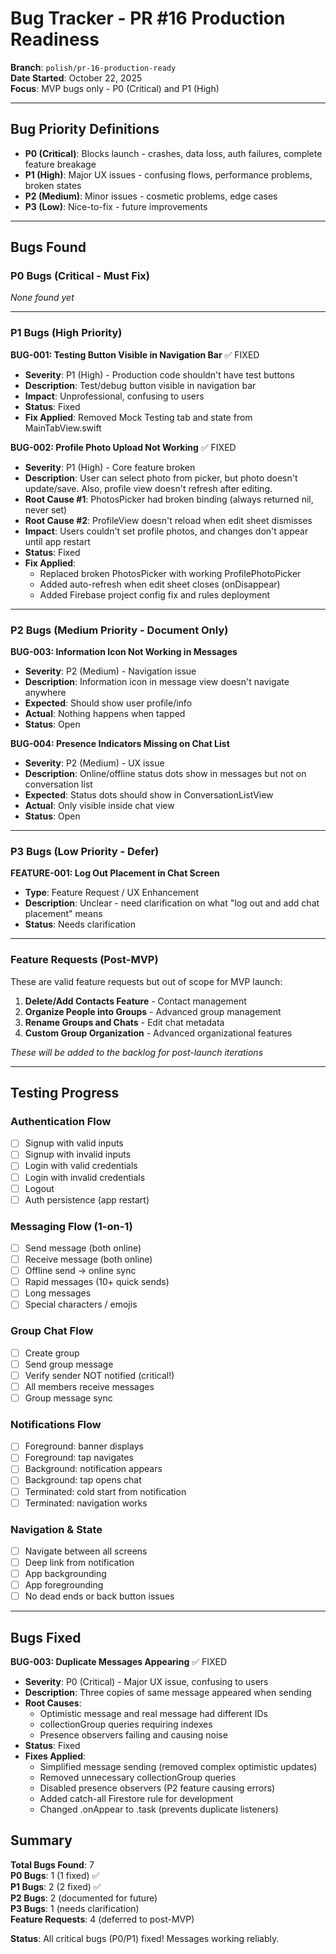 # Bug Tracker - PR #16 Production Readiness

**Branch**: `polish/pr-16-production-ready`  
**Date Started**: October 22, 2025  
**Focus**: MVP bugs only - P0 (Critical) and P1 (High)

---

## Bug Priority Definitions

- **P0 (Critical)**: Blocks launch - crashes, data loss, auth failures, complete feature breakage
- **P1 (High)**: Major UX issues - confusing flows, performance problems, broken states
- **P2 (Medium)**: Minor issues - cosmetic problems, edge cases
- **P3 (Low)**: Nice-to-fix - future improvements

---

## Bugs Found

### P0 Bugs (Critical - Must Fix)

*None found yet*

---

### P1 Bugs (High Priority)

**BUG-001: Testing Button Visible in Navigation Bar** ✅ FIXED
- **Severity**: P1 (High) - Production code shouldn't have test buttons
- **Description**: Test/debug button visible in navigation bar
- **Impact**: Unprofessional, confusing to users
- **Status**: Fixed
- **Fix Applied**: Removed Mock Testing tab and state from MainTabView.swift

**BUG-002: Profile Photo Upload Not Working** ✅ FIXED
- **Severity**: P1 (High) - Core feature broken
- **Description**: User can select photo from picker, but photo doesn't update/save. Also, profile view doesn't refresh after editing.
- **Root Cause #1**: PhotosPicker had broken binding (always returned nil, never set)
- **Root Cause #2**: ProfileView doesn't reload when edit sheet dismisses
- **Impact**: Users couldn't set profile photos, and changes don't appear until app restart
- **Status**: Fixed
- **Fix Applied**: 
  - Replaced broken PhotosPicker with working ProfilePhotoPicker
  - Added auto-refresh when edit sheet closes (onDisappear)
  - Added Firebase project config fix and rules deployment

---

### P2 Bugs (Medium Priority - Document Only)

**BUG-003: Information Icon Not Working in Messages**
- **Severity**: P2 (Medium) - Navigation issue
- **Description**: Information icon in message view doesn't navigate anywhere
- **Expected**: Should show user profile/info
- **Actual**: Nothing happens when tapped
- **Status**: Open

**BUG-004: Presence Indicators Missing on Chat List**
- **Severity**: P2 (Medium) - UX issue
- **Description**: Online/offline status dots show in messages but not on conversation list
- **Expected**: Status dots should show in ConversationListView
- **Actual**: Only visible inside chat view
- **Status**: Open

---

### P3 Bugs (Low Priority - Defer)

**FEATURE-001: Log Out Placement in Chat Screen**
- **Type**: Feature Request / UX Enhancement
- **Description**: Unclear - need clarification on what "log out and add chat placement" means
- **Status**: Needs clarification

---

### Feature Requests (Post-MVP)

These are valid feature requests but out of scope for MVP launch:

1. **Delete/Add Contacts Feature** - Contact management
2. **Organize People into Groups** - Advanced group management
3. **Rename Groups and Chats** - Edit chat metadata
4. **Custom Group Organization** - Advanced organizational features

*These will be added to the backlog for post-launch iterations*

---

## Testing Progress

### Authentication Flow
- [ ] Signup with valid inputs
- [ ] Signup with invalid inputs
- [ ] Login with valid credentials
- [ ] Login with invalid credentials
- [ ] Logout
- [ ] Auth persistence (app restart)

### Messaging Flow (1-on-1)
- [ ] Send message (both online)
- [ ] Receive message (both online)
- [ ] Offline send → online sync
- [ ] Rapid messages (10+ quick sends)
- [ ] Long messages
- [ ] Special characters / emojis

### Group Chat Flow
- [ ] Create group
- [ ] Send group message
- [ ] Verify sender NOT notified (critical!)
- [ ] All members receive messages
- [ ] Group message sync

### Notifications Flow
- [ ] Foreground: banner displays
- [ ] Foreground: tap navigates
- [ ] Background: notification appears
- [ ] Background: tap opens chat
- [ ] Terminated: cold start from notification
- [ ] Terminated: navigation works

### Navigation & State
- [ ] Navigate between all screens
- [ ] Deep link from notification
- [ ] App backgrounding
- [ ] App foregrounding
- [ ] No dead ends or back button issues

---

## Bugs Fixed

**BUG-003: Duplicate Messages Appearing** ✅ FIXED
- **Severity**: P0 (Critical) - Major UX issue, confusing to users
- **Description**: Three copies of same message appeared when sending
- **Root Causes**:
  - Optimistic message and real message had different IDs
  - collectionGroup queries requiring indexes
  - Presence observers failing and causing noise
- **Status**: Fixed
- **Fixes Applied**:
  - Simplified message sending (removed complex optimistic updates)
  - Removed unnecessary collectionGroup queries
  - Disabled presence observers (P2 feature causing errors)
  - Added catch-all Firestore rule for development
  - Changed .onAppear to .task (prevents duplicate listeners)

## Summary

**Total Bugs Found**: 7  
**P0 Bugs**: 1 (1 fixed) ✅  
**P1 Bugs**: 2 (2 fixed) ✅  
**P2 Bugs**: 2 (documented for future)  
**P3 Bugs**: 1 (needs clarification)  
**Feature Requests**: 4 (deferred to post-MVP)

**Status**: All critical bugs (P0/P1) fixed! Messages working reliably.


